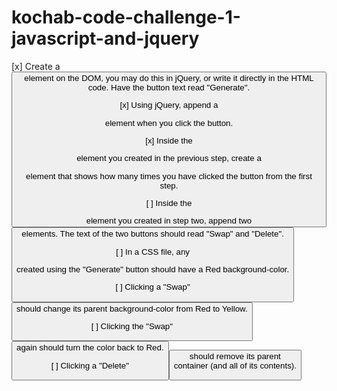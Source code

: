 # kochab-code-challenge-1-javascript-and-jquery

[x] Create a <button> element on the DOM, you may do this in jQuery, or write it directly in the HTML code. Have the button text read "Generate".

[x] Using jQuery, append a <div> element when you click the button.

[x] Inside the <div> element you created in the previous step, create a <p> element that shows how many times you have clicked the button from the first step.

[ ] Inside the <div> element you created in step two, append two <button> elements. The text of the two buttons should read "Swap" and "Delete".

[ ] In a CSS file, any <div> created using the "Generate" button should have a Red background-color.

[ ] Clicking a "Swap" <button> should change its parent background-color from Red to Yellow.

[ ] Clicking the "Swap" <button> again should turn the color back to Red.

[ ] Clicking a "Delete" <button> should remove its parent <div> container (and all of its contents).